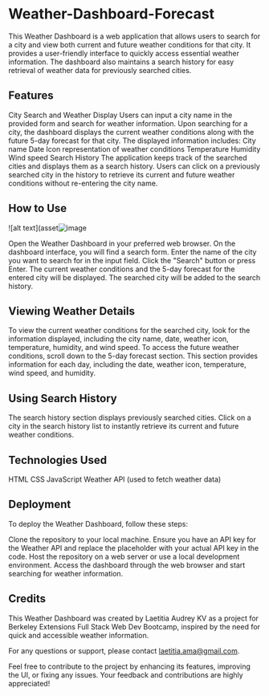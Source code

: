 # Weather-Dashboard-Forecast

This Weather Dashboard is a web application that allows users to search for a city and view both current and future weather conditions for that city. It provides a user-friendly interface to quickly access essential weather information. The dashboard also maintains a search history for easy retrieval of weather data for previously searched cities.

## Features
City Search and Weather Display
Users can input a city name in the provided form and search for weather information.
Upon searching for a city, the dashboard displays the current weather conditions along with the future 5-day forecast for that city.
The displayed information includes:
City name
Date
Icon representation of weather conditions
Temperature
Humidity
Wind speed
Search History
The application keeps track of the searched cities and displays them as a search history.
Users can click on a previously searched city in the history to retrieve its current and future weather conditions without re-entering the city name.

## How to Use

![alt text](asset![image](https://github.com/audidi29/Weather-Dashboard-Forecast/assets/131299841/12b57182-4fd8-4967-be3c-093f609f7fae)


Open the Weather Dashboard in your preferred web browser.
On the dashboard interface, you will find a search form.
Enter the name of the city you want to search for in the input field.
Click the "Search" button or press Enter.
The current weather conditions and the 5-day forecast for the entered city will be displayed.
The searched city will be added to the search history.

## Viewing Weather Details
To view the current weather conditions for the searched city, look for the information displayed, including the city name, date, weather icon, temperature, humidity, and wind speed.
To access the future weather conditions, scroll down to the 5-day forecast section. This section provides information for each day, including the date, weather icon, temperature, wind speed, and humidity.

## Using Search History
The search history section displays previously searched cities.
Click on a city in the search history list to instantly retrieve its current and future weather conditions.

## Technologies Used
HTML
CSS
JavaScript
Weather API (used to fetch weather data)

## Deployment
To deploy the Weather Dashboard, follow these steps:

Clone the repository to your local machine.
Ensure you have an API key for the Weather API and replace the placeholder with your actual API key in the code.
Host the repository on a web server or use a local development environment.
Access the dashboard through the web browser and start searching for weather information.

## Credits
This Weather Dashboard was created by Laetitia Audrey KV as a project for Berkeley Extensions Full Stack Web Dev Bootcamp, inspired by the need for quick and accessible weather information.

For any questions or support, please contact laetitia.ama@gmail.com.

Feel free to contribute to the project by enhancing its features, improving the UI, or fixing any issues. Your feedback and contributions are highly appreciated!

